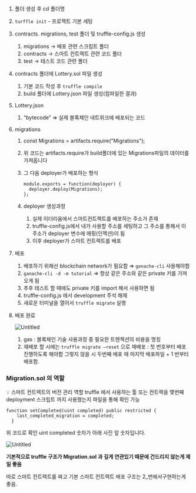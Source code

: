 1. 폴더 생성 후 cd 폴더명
2. `turffle init` - 프로젝트 기본 세팅
3. contracts. migrations, test 폴더 및 truffle-config.js 생성
    1. migrations → 배포 관련 스크립트 폴더
    2. contracts → 스마트 컨트렉트 관련 코드 폴더
    3. test → 테스트 코드 관련 폴더
4. contracts 폴더에 Lottery.sol 파일 생성
    1. 기본 코드 작성 후 `truffle compile` 
    2. build 폴더에 Lottery.json 파일 생성(컴파일한 결과)
5. Lottery.json
    1. “bytecode” ⇒ 실제 블록체인 네트위크에 배포되는 코드
6. migrations
    1. const Migrations = artifacts.require("Migrations");
    2. 위 코드는 artifacts.require가 build폴더에 있는 Migrations파일의 데이터를 가져옵니다
    3. 그 다음 deployer가 배포하는 형식
        
        ```
        module.exports = function(deployer) {
          deployer.deploy(Migrations);
        };
        ```
        
    4. deployer 생성과정
        1. 실제 이더리움에서 스마트컨트렉트를 배포하는 주소가 존재
        2. truffle-config.js에서 내가 사용할 주소를 세팅하고 그 주소를 통해서 이 주소가 deployer 변수에 매핑(인젝션)이 됨
        3. 이후 deployer가 스마트 컨트렉트를 배포
7. 배포
    1. 배포하기 위해선 blockchain network가 필요함 ⇒ `genache-cli` 사용해야함
    2. `ganache-cli -d -m tutorial` ⇒ 항상 같은 주소와 같은 private 키를 가져오게 됨
    3. 추후 테스트 할 때에도 private 키를 import 해서 사용하면 됨
    4. truffle-config.js 에서 development 주석 해제
    5. 새로운 터미널을 열어서 `truffle migrate` 실행
8. 배포 완료

    
    ![Untitled](https://prod-files-secure.s3.us-west-2.amazonaws.com/ae098ee2-820a-40b8-a80f-961610b6b0ee/f36e2a2a-59fa-4be0-bd4a-aaefcb50bde8/Untitled.png)
    
    1. gas : 블록체인 기술 사용과정 중 필요한 트렌젝션의 비용을 명칭
    2. 재배포 할 시에는 `truffle migrate —reset` 으로 재배포 
    : 첫 번호부터 배포 진행하도록 해야함 그렇지 않을 시 두번째 배포 때 마지막 배포파일 + 1 번부터 배포함. 

### Migration.sol 의 역할

<aside>
💡 스마트 컨트렉트의 버전 관리 역할
truffle 에서 사용하는 툴 또는 컨트렉을 몇번째 deployment 스크립트 까지 사용했는지 파일을 통해 확인 가능

</aside>

```solidity
function setCompleted(uint completed) public restricted {
    last_completed_migration = completed;
  }
```

위 코드로 확인 uint completed 숫자가 아래 사진 앞 숫자입니다.

![Untitled](https://prod-files-secure.s3.us-west-2.amazonaws.com/ae098ee2-820a-40b8-a80f-961610b6b0ee/aab75b4f-b82a-4b9d-b9ed-466eed972106/Untitled.png)

**기본적으로 truffle 구조가 Migration.sol 과 깊게 연관있기 때문에 건드리지 않는게 제일 좋음**

따로 스마트 컨트렉트를 짜고 기본 스마트 컨트렉트 배포 구조는 2_번에서구현하는게 좋음.